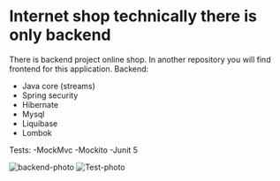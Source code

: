 # Internet shop technically there is only backend 
There is  backend project online shop. In another repository you will find frontend for this application.
Backend:
- Java core (streams)
- Spring security 
- Hibernate
- Mysql
- Liquibase
- Lombok

Tests:
 -MockMvc
 -Mockito 
 -Junit 5 
 
  ![backend-photo](https://user-images.githubusercontent.com/93492115/215856330-ec3aabd8-834a-4357-8bc1-d26d7fbf35de.jpg)
  ![Test-photo](https://user-images.githubusercontent.com/93492115/215856345-d1a0a558-2d14-40a8-b59f-c88658f0fa6d.jpg)

